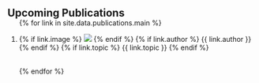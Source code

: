<h2 id="up-publications" style="margin: 2px 0px -15px;">Upcoming Publications</h2>

<div class="publications">
<ol class="bibliography">

{% for link in site.data.publications.main %}

<li>
<div class="pub-row" style="display: flex; flex-wrap: wrap; margin-left: -15px; margin-right: -15px;">
  <div class="col-sm-3 abbr" style="position: relative;padding-right: 15px;padding-left: 15px; flex: 1 1 25%;">
    {% if link.image %} 
    <img src="{{ link.image }}" class="teaser img-fluid z-depth-1" style="width=100;height=40%">
    {% endif %}
    {% if link.author %} 
    <abbr class="badge">{{ link.author }}</abbr>
    {% endif %}
    {% if link.topic %} 
    <abbr class="badge">{{ link.topic }}</abbr>
    {% endif %}
  </div>
</div>
</li>

<br>

{% endfor %}

</ol>
</div>

